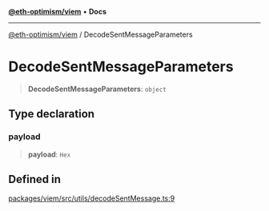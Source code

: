 [**@eth-optimism/viem**](../README.md) • **Docs**

***

[@eth-optimism/viem](../README.md) / DecodeSentMessageParameters

# DecodeSentMessageParameters

> **DecodeSentMessageParameters**: `object`

## Type declaration

### payload

> **payload**: `Hex`

## Defined in

[packages/viem/src/utils/decodeSentMessage.ts:9](https://github.com/ethereum-optimism/ecosystem/blob/c363acafc2b5c0db021f95b4e5fefe43bbcaf322/packages/viem/src/utils/decodeSentMessage.ts#L9)
